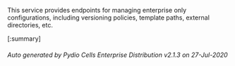 






This service provides endpoints for managing enterprise only configurations, including versioning policies, template paths, external directories, etc.

[:summary]

###### Auto generated by Pydio Cells Enterprise Distribution v2.1.3 on 27-Jul-2020
